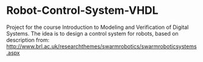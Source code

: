 # Robot-Control-System-VHDL
Project for the course Introduction to Modeling and Verification of Digital Systems. The idea is to design a control system for robots, based on description from:
http://www.brl.ac.uk/researchthemes/swarmrobotics/swarmroboticsystems.aspx
